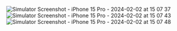![Simulator Screenshot - iPhone 15 Pro - 2024-02-02 at 15 07 37](https://github.com/AryaEisa/Weather_app/assets/78877587/34336693-03ab-4b52-aa7c-0f20f25283b5)
![Simulator Screenshot - iPhone 15 Pro - 2024-02-02 at 15 07 43](https://github.com/AryaEisa/Weather_app/assets/78877587/fd5ff184-7ceb-40dc-ae6e-ebd98cf83eb3)
![Simulator Screenshot - iPhone 15 Pro - 2024-02-02 at 15 07 48](https://github.com/AryaEisa/Weather_app/assets/78877587/95a00140-6b41-4dc3-9a14-57d8dd089b3f)
